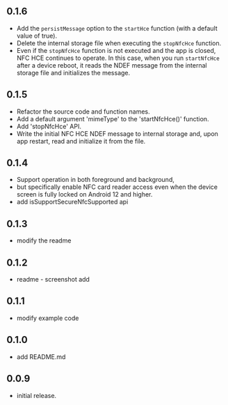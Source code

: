 ## 0.1.6

* Add the `persistMessage` option to the `startHce` function (with a default value of true).
* Delete the internal storage file when executing the `stopNfcHce` function.
* Even if the `stopNfcHce` function is not executed and the app is closed, NFC HCE continues to operate. 
  In this case, when you run `startNfcHce` after a device reboot, it reads the NDEF message from the internal storage file and initializes the message.

## 0.1.5

* Refactor the source code and function names.
* Add a default argument 'mimeType' to the 'startNfcHce()' function.
* Add 'stopNfcHce' API.
* Write the initial NFC HCE NDEF message to internal storage and, upon app restart, read and initialize it from the file.

## 0.1.4

* Support operation in both foreground and background, 
* but specifically enable NFC card reader access even when the device screen is fully locked on Android 12 and higher.
* add isSupportSecureNfcSupported api

## 0.1.3

* modify the readme 

## 0.1.2

* readme - screenshot add

## 0.1.1

* modify example code 

## 0.1.0

* add README.md 

## 0.0.9

* initial release.
